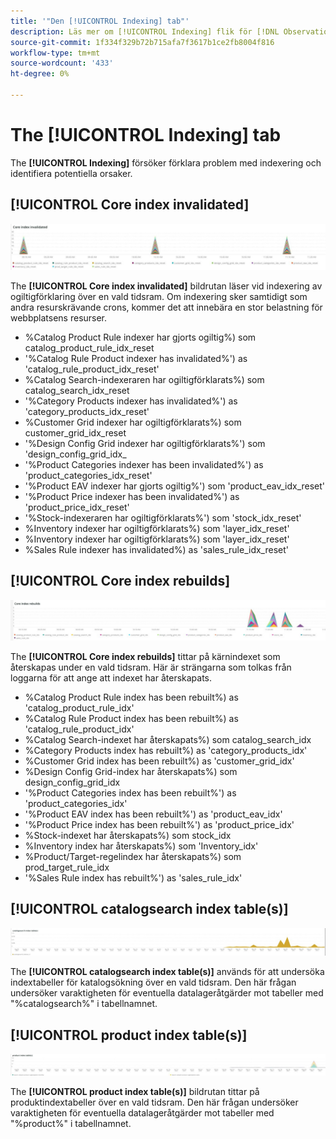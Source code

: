 ```yaml
---
title: '"Den [!UICONTROL Indexing] tab"'
description: Läs mer om [!UICONTROL Indexing] flik för [!DNL Observation for Adobe Commerce].
source-git-commit: 1f334f329b72b715afa7f3617b1ce2fb8004f816
workflow-type: tm+mt
source-wordcount: '433'
ht-degree: 0%

---
```


# The [!UICONTROL Indexing] tab

The **[!UICONTROL Indexing]** försöker förklara problem med indexering och identifiera potentiella orsaker.

## [!UICONTROL Core index invalidated]

![Core index ogiltigt](../../assets/tools/observation-for-adobe-commerce/indexing-tab-1.jpg)

The **[!UICONTROL Core index invalidated]** bildrutan läser vid indexering av ogiltigförklaring över en vald tidsram. Om indexering sker samtidigt som andra resurskrävande crons, kommer det att innebära en stor belastning för webbplatsens resurser.

* %Catalog Product Rule indexer har gjorts ogiltig%) som catalog_product_rule_idx_reset
* &#39;%Catalog Rule Product indexer has invalidated%&#39;) as &#39;catalog_rule_product_idx_reset&#39;
* %Catalog Search-indexeraren har ogiltigförklarats%) som catalog_search_idx_reset
* &#39;%Category Products indexer has invalidated%&#39;) as &#39;category_products_idx_reset&#39;
* %Customer Grid indexer har ogiltigförklarats%) som customer_grid_idx_reset
* &#39;%Design Config Grid indexer har ogiltigförklarats%&#39;) som &#39;design_config_grid_idx_
* &#39;%Product Categories indexer has been invalidated%&#39;) as &#39;product_categories_idx_reset&#39;
* &#39;%Product EAV indexer har gjorts ogiltig%&#39;) som &#39;product_eav_idx_reset&#39;
* &#39;%Product Price indexer has been invalidated%&#39;) as &#39;product_price_idx_reset&#39;
* &#39;%Stock-indexeraren har ogiltigförklarats%&#39;) som &#39;stock_idx_reset&#39;
* %Inventory indexer har ogiltigförklarats%) som &#39;layer_idx_reset&#39;
* %Inventory indexer har ogiltigförklarats%) som &#39;layer_idx_reset&#39;
* %Sales Rule indexer has invalidated%) as &#39;sales_rule_idx_reset&#39;

## [!UICONTROL Core index rebuilds]

![Baskunskaper](../../assets/tools/observation-for-adobe-commerce/indexing-tab-2.jpg)

The **[!UICONTROL Core index rebuilds]** tittar på kärnindexet som återskapas under en vald tidsram. Här är strängarna som tolkas från loggarna för att ange att indexet har återskapats.

* %Catalog Product Rule index has been rebuilt%) as &#39;catalog_product_rule_idx&#39;
* %Catalog Rule Product index has been rebuilt%) as &#39;catalog_rule_product_idx&#39;
* %Catalog Search-indexet har återskapats%) som catalog_search_idx
* %Category Products index has rebuilt%) as &#39;category_products_idx&#39;
* %Customer Grid index has been rebuilt%) as &#39;customer_grid_idx&#39;
* %Design Config Grid-index har återskapats%) som design_config_grid_idx
* &#39;%Product Categories index has been rebuilt%&#39;) as &#39;product_categories_idx&#39;
* &#39;%Product EAV index has been rebuilt%&#39;) as &#39;product_eav_idx&#39;
* &#39;%Product Price index has been rebuilt%&#39;) as &#39;product_price_idx&#39;
* %Stock-indexet har återskapats%) som stock_idx
* %Inventory index har återskapats%) som &#39;Inventory_idx&#39;
* %Product/Target-regelindex har återskapats%) som prod_target_rule_idx
* &#39;%Sales Rule index has rebuilt%&#39;) as &#39;sales_rule_idx&#39;


## [!UICONTROL catalogsearch index table(s)]

![katalogsökindextabell(er)](../../assets/tools/observation-for-adobe-commerce/indexing-tab-3.jpg)

The **[!UICONTROL catalogsearch index table(s)]** används för att undersöka indextabeller för katalogsökning över en vald tidsram. Den här frågan undersöker varaktigheten för eventuella datalageråtgärder mot tabeller med &quot;%catalogsearch%&quot; i tabellnamnet.

## [!UICONTROL product index table(s)]

![produktindexregister](../../assets/tools/observation-for-adobe-commerce/indexing-tab-4.jpg)

The **[!UICONTROL product index table(s)]** bildrutan tittar på produktindextabeller över en vald tidsram. Den här frågan undersöker varaktigheten för eventuella datalageråtgärder mot tabeller med &quot;%product%&quot; i tabellnamnet.

